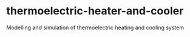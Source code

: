 # thermoelectric-heater-and-cooler
Modelling and simulation of thermoelectric heating and cooling system
